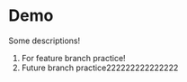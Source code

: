# Demo 

Some descriptions!



1. For feature branch practice!
2. Future branch practice222222222222222